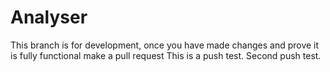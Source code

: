 # Analyser

This branch is for development, once you have made changes and prove it is fully functional make a pull request
This is a push test.
Second push test.

